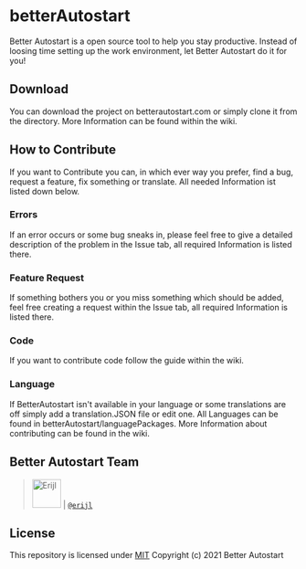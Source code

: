 # betterAutostart
Better Autostart is a open source tool to help you stay productive. Instead of loosing time setting up the work environment, let Better Autostart do it for you!


## Download
You can download the project on betterautostart.com or simply clone it from the directory. More Information can be found within the wiki.


## How to Contribute
If you want to Contribute you can, in which ever way you prefer, find a bug, request a feature, fix something or translate. All needed Information ist listed down below.

### Errors
If an error occurs or some bug sneaks in, please feel free to give a detailed description of the problem in the Issue tab, all required Information is listed there.

### Feature Request
If something bothers you or you miss something which should be added, feel free creating a request within the Issue tab, all required Information is listed there.

### Code
If you want to contribute code follow the guide within the wiki.

### Language
If BetterAutostart isn't available in your language or some translations are off simply add a translation.JSON file or edit one.
All Languages can be found in betterAutostart/languagePackages. More Information about contributing can be found in the wiki.

## Better Autostart Team

> <img src="https://avatars.githubusercontent.com/erijl"   height="50px" title="Erijl"/> | [`@erijl`](https://github.com/erijl)

## License
This repository is licensed under [MIT](https://github.com/Erijl/betterAutostart/blob/master/LICENSE) Copyright (c) 2021 Better Autostart
